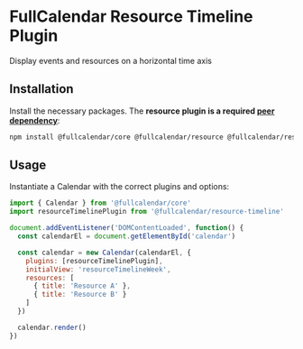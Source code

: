 
# FullCalendar Resource Timeline Plugin

Display events and resources on a horizontal time axis

## Installation

Install the necessary packages. The **resource plugin is a required [peer dependency](https://nodejs.org/es/blog/npm/peer-dependencies/)**:

```sh
npm install @fullcalendar/core @fullcalendar/resource @fullcalendar/resource-timeline
```

## Usage

Instantiate a Calendar with the correct plugins and options:

```js
import { Calendar } from '@fullcalendar/core'
import resourceTimelinePlugin from '@fullcalendar/resource-timeline'

document.addEventListener('DOMContentLoaded', function() {
  const calendarEl = document.getElementById('calendar')

  const calendar = new Calendar(calendarEl, {
    plugins: [resourceTimelinePlugin],
    initialView: 'resourceTimelineWeek',
    resources: [
      { title: 'Resource A' },
      { title: 'Resource B' }
    ]
  })

  calendar.render()
})
```
